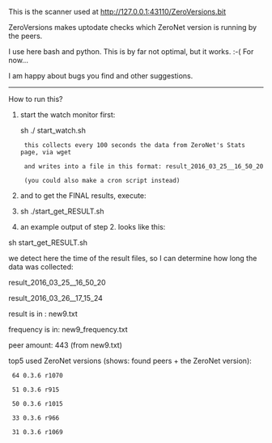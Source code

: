 This is the scanner used at http://127.0.0.1:43110/ZeroVersions.bit

ZeroVersions makes uptodate checks which ZeroNet version is running by the peers.

I use here bash and python. This is by far not optimal, but it works. :-( For now...

I am happy about bugs you find and other suggestions.

--------
How to run this?

1. start the watch monitor first:

	sh ./ start_watch.sh
	
		this collects every 100 seconds the data from ZeroNet's Stats page, via wget
		
		and writes into a file in this format: result_2016_03_25__16_50_20

		(you could also make a cron script instead)

2. and to get the FINAL results, execute:
3. 
	sh ./start_get_RESULT.sh

3. an example output of step 2. looks like this:

sh start_get_RESULT.sh
 
we detect here the time of the result files, so I can determine how long the data was collected:

result_2016_03_25__16_50_20

result_2016_03_26__17_15_24
 
 
result is in   : new9.txt

frequency is in: new9_frequency.txt

peer amount: 443 (from new9.txt)
 
top5 used ZeroNet versions (shows: found peers + the ZeroNet version):

     64 0.3.6 r1070
     
     51 0.3.6 r915
     
     50 0.3.6 r1015
     
     33 0.3.6 r966
     
     31 0.3.6 r1069





